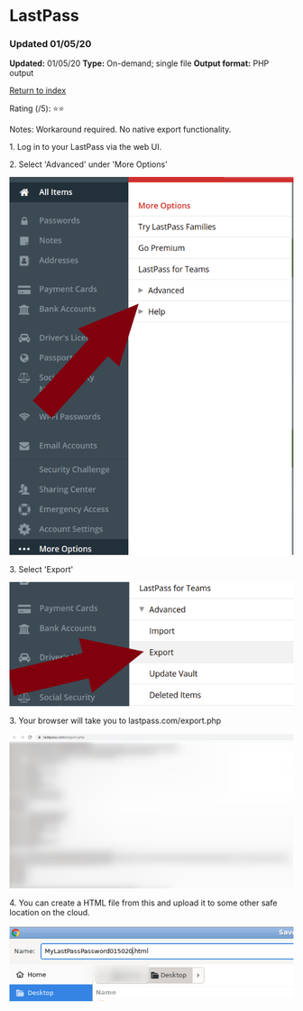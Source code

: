 # LastPass

### Updated 01/05/20

**Updated:** 01/05/20
**Type:** On-demand; single file
**Output format:** PHP output

[Return to index](https://github.com/danielrosehilljlm/CloudBackupApproaches)

Rating (/5): ⭐⭐

Notes: Workaround required. No native export functionality. 


<p>1. Log in to your LastPass via the web UI.</p>

<p>2. Select 'Advanced' under 'More Options'

![LP](/images/lp1.png)


<p>3. Select 'Export'

![LP](/images/lp2.png)

<p>3. Your browser will take you to lastpass.com/export.php

![LP](/images/lp3.png)

<p>4. You can create a HTML file from this and upload it to some other safe location on the cloud.

![LP](/images/lp4.png)
